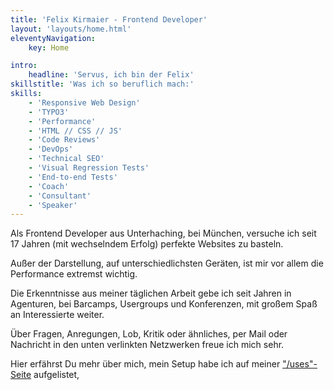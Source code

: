 ```yaml
---
title: 'Felix Kirmaier - Frontend Developer'
layout: 'layouts/home.html'
eleventyNavigation:
    key: Home

intro:
    headline: 'Servus, ich bin der Felix'
skillstitle: 'Was ich so beruflich mach:'
skills:
    - 'Responsive Web Design'
    - 'TYPO3'
    - 'Performance'
    - 'HTML // CSS // JS'
    - 'Code Reviews'
    - 'DevOps'
    - 'Technical SEO'
    - 'Visual Regression Tests'
    - 'End-to-end Tests'
    - 'Coach'
    - 'Consultant'
    - 'Speaker'
---
```

Als Frontend Developer aus Unterhaching, bei München, versuche ich seit 17&nbsp;Jahren (mit&nbsp;wechselndem&nbsp;Erfolg) perfekte Websites zu basteln.

Außer der Darstellung, auf unterschiedlichsten Geräten, ist mir vor allem die Performance extremst wichtig.

Die Erkenntnisse aus meiner täglichen Arbeit gebe ich seit Jahren in Agenturen, bei Barcamps, Usergroups und Konferenzen, mit großem Spaß an Interessierte weiter.

Über Fragen, Anregungen, Lob, Kritik oder ähnliches, per Mail oder Nachricht in den unten verlinkten Netzwerken freue ich mich sehr.

Hier erfährst Du mehr über mich, mein Setup habe ich auf meiner  <a href="./uses/">"/uses"-Seite</a> aufgelistet,
